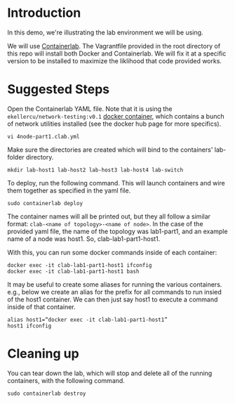 # Introduction

In this demo, we're illustrating the lab environment we will be using.

We will use [Containerlab](https://containerlab.dev/).  The Vagrantfile provided in the root directory of this repo will install both Docker and Containerlab.  We will fix it at a specific version to be installed to maximize the liklihood that code provided works.

# Suggested Steps

Open the Containerlab YAML file.  Note that it is using the `ekellercu/network-testing:v0.1` [docker container](https://hub.docker.com/r/ekellercu/network-testing), which contains a bunch of network utilities installed (see the docker hub page for more specifics).

```
vi 4node-part1.clab.yml
```

Make sure the directories are created which will bind to the containers' lab-folder directory.

```
mkdir lab-host1 lab-host2 lab-host3 lab-host4 lab-switch
```

To deploy, run the following command.  This will launch containers and wire them together as specified in the yaml file.

```
sudo containerlab deploy
```

The container names will all be printed out, but they all follow a similar format: `clab-<name of topology>-<name of node>`.  In the case of the provided yaml file, the name of the topology was lab1-part1, and an example name of a node was host1.  So, clab-lab1-part1-host1.

With this, you can run some docker commands inside of each container:

```
docker exec -it clab-lab1-part1-host1 ifconfig
docker exec -it clab-lab1-part1-host1 bash
```


It may be useful to create some aliases for running the various containers.  e.g., below we create an alias for the prefix for all commands to run insied of the host1 container.  We can then just say host1 <command> to execute a command inside of that container.

```
alias host1=“docker exec -it clab-lab1-part1-host1”
host1 ifconfig
```
# Cleaning up

You can tear down the lab, which will stop and delete all of the running containers, with the following command.

```
sudo containerlab destroy
```

